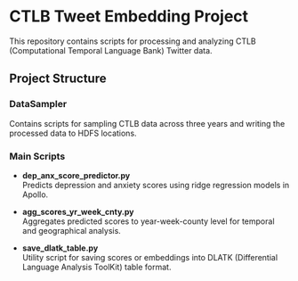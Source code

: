 # CTLB Tweet Embedding Project

This repository contains scripts for processing and analyzing CTLB (Computational Temporal Language Bank) Twitter data.

## Project Structure

### DataSampler
Contains scripts for sampling CTLB data across three years and writing the processed data to HDFS locations.

### Main Scripts

- **dep_anx_score_predictor.py**  
  Predicts depression and anxiety scores using ridge regression models in Apollo.

- **agg_scores_yr_week_cnty.py**  
  Aggregates predicted scores to year-week-county level for temporal and geographical analysis.

- **save_dlatk_table.py**  
  Utility script for saving scores or embeddings into DLATK (Differential Language Analysis ToolKit) table format.